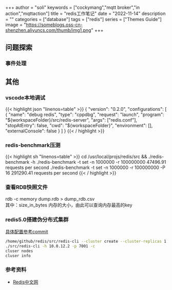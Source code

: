 +++
author = "soli"
keywords = ["cockymang","mqtt broker","in action","mqttaction"]
title = "redis工作笔记"
date = "2022-11-14"
description = ""
categories = ["database"]
tags = ["redis"]
series = ["Themes Guide"]
image = "https://someblogs.oss-cn-shenzhen.aliyuncs.com/thumb/img1.png"
+++
<!--more-->
## 问题探索
### 事件处理
## 其他
### vscode本地调试
{{< highlight json "linenos=table" >}}
{
    "version": "0.2.0",
    "configurations": [
        {
            "name": "debug redis",
            "type": "cppdbg",
            "request": "launch",
            "program": "${workspaceFolder}/src/redis-server",
            "args": ["redis.conf"],
            "stopAtEntry": false,
            "cwd": "${workspaceFolder}",
            "environment": [],
            "externalConsole": false
        }
    ]
}
{{< / highlight >}}
### redis-benchmark压测
{{< highlight sh "linenos=table" >}}
cd /usr/local/projs/redis/src && ./redis-benchmark -h
./redis-benchmark -t set -n 1000000 -r 100000000
47496.91 requests per second
./redis-benchmark -t set -n 1000000 -r 100000000 -P 16
291290.41 requests per second
{{< / highlight >}}
### 查看RDB快照文件
rdb -c memory dump.rdb > dump_rdb.csv<br>
其中：size_in_bytes 内存的大小，由此可以查询内存最高的key
### redis5.0搭建伪分布式集群
[具体配置参考commit](https://github.com/blessli/redis/commit/cae296cf3035b8529250eb72ffb3263f380b3ef6)
```sh
/home/github/redis/src/redis-cli --cluster create --cluster-replicas 1 10.0.12.2:7001 10.0.12.2:7002 10.0.12.2:7003 10.0.12.2:7004 10.0.12.2:7005 10.0.12.2:7006
./src/redis-cli -h 10.0.12.2 -p 7001 -c
cluser nodes
cluser info
```
### 参考资料
- [Redis中文网](https://www.redis.net.cn/)